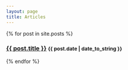 ```yaml
---
layout: page
title: Articles
---
```

{% for post in site.posts %}    
<h3 style="text-align: left">
     <a href="{{ site.baseurl }}{{ post.url }}">{{ post.title }}</a>
    <small>{{ post.date | date_to_string }}</small>
</h3>   
{% endfor %} 

